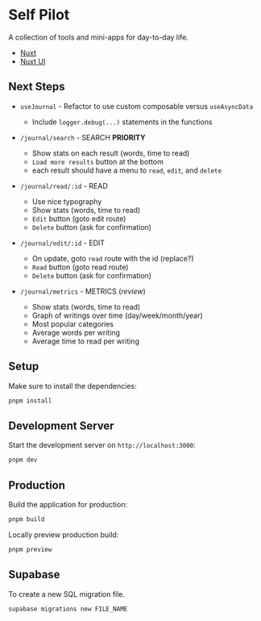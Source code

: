 # Self Pilot

A collection of tools and mini-apps for day-to-day life.

- [Nuxt](https://nuxt.com/docs/4.x/)
- [Nuxt UI](https://ui.nuxt.com/)

## Next Steps

- `useJournal` - Refactor to use custom composable versus `useAsyncData`
  - Include `logger.debug(...)` statements in the functions

- `/journal/search` - SEARCH **PRIORITY**
  - Show stats on each result (words, time to read)
  - `Load more results` button at the bottom
  - each result should have a menu to `read`, `edit`, and `delete`

- `/journal/read/:id` - READ
  - Use nice typography
  - Show stats (words, time to read)
  - `Edit` button (goto edit route)
  - `Delete` button (ask for confirmation)

- `/journal/edit/:id` - EDIT
  - On update, goto `read` route with the id (replace?)
  - `Read` button (goto read route)
  - `Delete` button (ask for confirmation)

- `/journal/metrics` - METRICS (_review_)
  - Show stats (words, time to read)
  - Graph of writings over time (day/week/month/year)
  - Most popular categories
  - Average words per writing
  - Average time to read per writing

## Setup

Make sure to install the dependencies:

```bash
pnpm install
```

## Development Server

Start the development server on `http://localhost:3000`:

```bash
pnpm dev
```

## Production

Build the application for production:

```bash
pnpm build
```

Locally preview production build:

```bash
pnpm preview
```

## Supabase

To create a new SQL migration file.

```sh
supabase migrations new FILE_NAME
```
